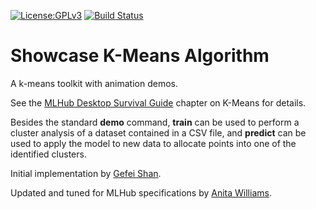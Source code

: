 [![License:GPLv3](https://img.shields.io/badge/License-GPLv3-orange.svg)](https://www.gnu.org/licenses/gpl-3.0.en.html)
[![Build Status](https://github.com/acwkayon/kmeans/actions/workflows/build.yml/badge.svg)](https://github.com/acwkayon/kmeans/actions/workflows/build.yml)

# Showcase K-Means Algorithm

A k-means toolkit with animation demos.

See the [MLHub Desktop Survival
Guide](https://survivor.togaware.com/mlhub/kmeans.html) chapter on
K-Means for details.

Besides the standard **demo** command, **train** can be used to
perform a cluster analysis of a dataset contained in a CSV file, and
**predict** can be used to apply the model to new data to allocate
points into one of the identified clusters.

Initial implementation by [Gefei
Shan](https://github.com/davecatmeow/showcase-demo).

Updated and tuned for MLHub specifications by [Anita
Williams](https://github.com/acwkayon/kmeans).
